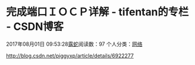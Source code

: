 # 完成端口ＩＯＣＰ详解 - tifentan的专栏 - CSDN博客





2017年08月01日 09:53:28[露蛇](https://me.csdn.net/tifentan)阅读数：97
个人分类：[网络](https://blog.csdn.net/tifentan/article/category/2739913)









                
http://blog.csdn.net/piggyxp/article/details/6922277
            


